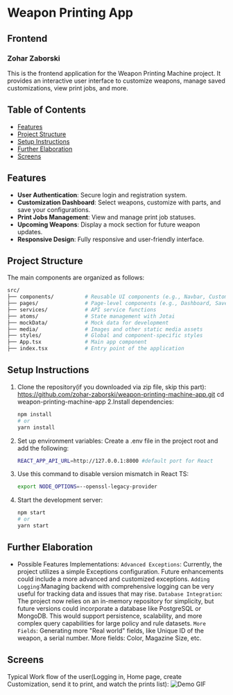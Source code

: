 # Weapon Printing App
## Frontend
### Zohar Zaborski
This is the frontend application for the Weapon Printing Machine project. It provides an interactive user interface to customize weapons, manage saved customizations, view print jobs, and more.


## Table of Contents

- [Features](#features)
- [Project Structure](#project-structure)
- [Setup Instructions](#setup-instructions)
- [Further Elaboration](#further-improvements)
- [Screens](#screens)


## Features
- **User Authentication**: Secure login and registration system.
- **Customization Dashboard**: Select weapons, customize with parts, and save your configurations.
- **Print Jobs Management**: View and manage print job statuses.
- **Upcoming Weapons**: Display a mock section for future weapon updates.
- **Responsive Design**: Fully responsive and user-friendly interface.

## Project Structure
The main components are organized as follows:
```bash
src/
├── components/          # Reusable UI components (e.g., Navbar, Customizer, etc.)
├── pages/               # Page-level components (e.g., Dashboard, SavedWeapons, etc.)
├── services/            # API service functions
├── atoms/               # State management with Jotai
├── mockData/            # Mock data for development
├── media/               # Images and other static media assets
├── styles/              # Global and component-specific styles
├── App.tsx              # Main app component
├── index.tsx            # Entry point of the application
```

## Setup Instructions
 
1. Clone the repository(if you downloaded via zip file, skip this part):
    https://github.com/zohar-zaborski/weapon-printing-machine-app.git
    cd weapon-printing-machine-app
2.Install dependencies:
    ```bash
    npm install
    # or
    yarn install
    ```
3. Set up environment variables: Create a .env file in the project root and add the following:
    ```bash
    REACT_APP_API_URL=http://127.0.0.1:8000 #default port for React
    ```
4. Use this command to disable version mismatch in React TS:
    ```bash
    export NODE_OPTIONS=--openssl-legacy-provider
    ```
5. Start the development server:
    ```bash
    npm start
    # or
    yarn start
    ```


## Further Elaboration
- Possible Features Implementations:
    `Advanced Exceptions`: Currently, the project utilizes a simple Exceptions configuration. Future enhancements could include a more advanced and customized exceptions.
    `Adding Logging`:Managing backend with comprehensive logging can be very useful for tracking data and issues that may rise.
    `Database Integration`: The project now relies on an in-memory repository for simplicity, but future versions could incorporate a database like PostgreSQL or MongoDB. This would support persistence, scalability, and more complex query capabilities for large policy and rule datasets. 
    `More Fields`: Generating more "Real world" fields, like Unique ID of the weapon, a serial number. More fields:
                    Color, Magazine Size, etc.

## Screens
Typical Work flow of the user(Logging in, Home page, create Customization, send it to print, and watch the prints list):
![Demo GIF](/demo.gif)





